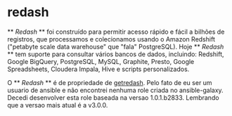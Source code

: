 # redash
** _Redash_ ** foi construído para permitir acesso rápido e fácil a bilhões de registros, que processamos e colecionamos usando o Amazon Redshift ("petabyte scale data warehouse" que "fala" PostgreSQL).
Hoje ** _Redash_ ** tem suporte para consultar vários bancos de dados, incluindo: Redshift, Google BigQuery, PostgreSQL, MySQL, Graphite,
Presto, Google Spreadsheets, Cloudera Impala, Hive e scripts personalizados.

O ** _Redash_ ** é de propriedade de [getredash](https://github.com/getredash/redash). Pelo fato de eu ser um usuario de ansible e não encontrei nenhuma role criada no ansible-galaxy. Decedi desenvolver esta role baseada na versao 1.0.1.b2833. Lembrando que a versao mais atual é a v3.0.0.
